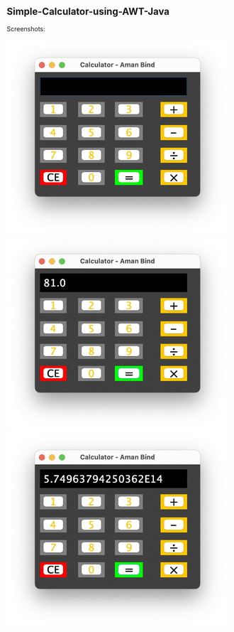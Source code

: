 ## Simple-Calculator-using-AWT-Java

Screenshots:

<img src="https://github.com/amanbind007/Simple-Calculator-using-AWT-Java/blob/main/screenshots/Screenshot%202022-08-13%20at%204.09.25%20PM.png?raw=true" width=500>
<img src="https://github.com/amanbind007/Simple-Calculator-using-AWT-Java/blob/main/screenshots/Screenshot%202022-08-13%20at%204.09.41%20PM.png?raw=true" width=500>
<img src="https://github.com/amanbind007/Simple-Calculator-using-AWT-Java/blob/main/screenshots/Screenshot%202022-08-13%20at%204.10.01%20PM.png?raw=true" width=500>

